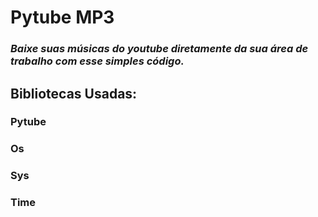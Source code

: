 # **Pytube MP3**

### _Baixe suas músicas do youtube diretamente da sua área de trabalho com esse simples código._

## Bibliotecas Usadas:


### Pytube


### Os


### Sys


### Time
